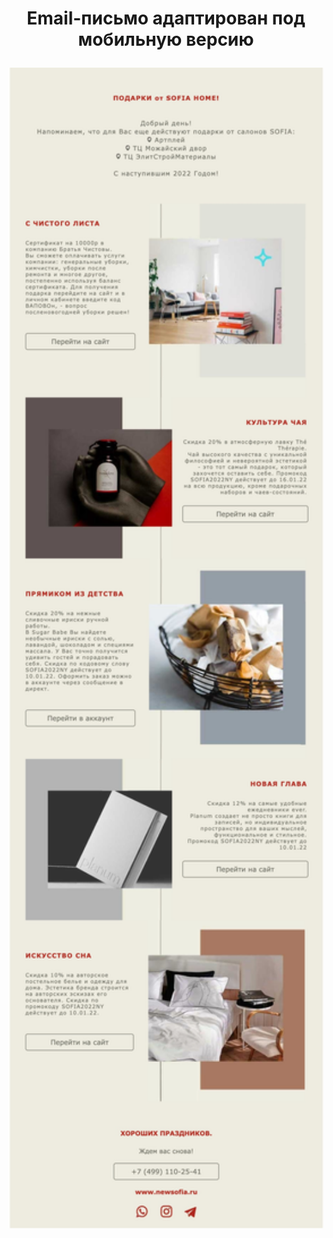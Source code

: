 <div width="100%">
  <div align="center">
    <h1>Email-письмо адаптирован под мобильную версию</p>

<img src="https://github.com/angelkrylova/Email_SOFIA-HOMEgift/blob/main/screen.jpg" align="center" width="600"/>
    </div>

</div>

